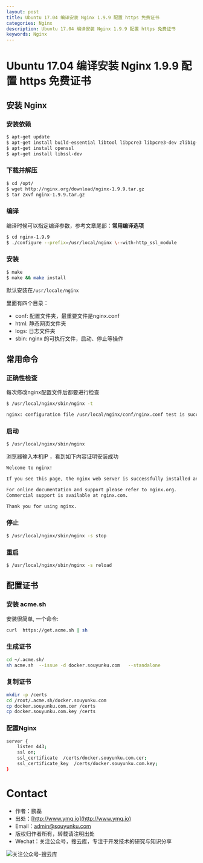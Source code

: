 ```yaml
---
layout: post
title: Ubuntu 17.04 编译安装 Nginx 1.9.9 配置 https 免费证书
categories: Nginx
description: Ubuntu 17.04 编译安装 Nginx 1.9.9 配置 https 免费证书
keywords: Nginx
---
```


# Ubuntu 17.04 编译安装 Nginx 1.9.9 配置 https 免费证书

## 安装 Nginx

### 安装依赖

```sh		  
$ apt-get update
$ apt-get install build-essential libtool libpcre3 libpcre3-dev zlib1g-dev
$ apt-get install openssl
$ apt-get install libssl-dev
```		

### 下载并解压

```sh	
$ cd /opt/
$ wget http://nginx.org/download/nginx-1.9.9.tar.gz
$ tar zxvf nginx-1.9.9.tar.gz
```	

### 编译

编译时候可以指定编译参数，参考文章尾部：**常用编译选项**

```sh
$ cd nginx-1.9.9
$ ./configure --prefix=/usr/local/nginx \--with-http_ssl_module 
```	

### 安装

```sh
$ make
$ make && make install
```	

默认安装在`/usr/locale/nginx`

里面有四个目录：
 - conf: 配置文件夹，最重要文件是nginx.conf
 - html: 静态网页文件夹
 - logs: 日志文件夹
 - sbin: nginx 的可执行文件，启动、停止等操作

 
## 常用命令

### 正确性检查

每次修改nginx配置文件后都要进行检查

```sh
$ /usr/local/nginx/sbin/nginx -t
```

```sh
nginx: configuration file /usr/local/nginx/conf/nginx.conf test is successful
```

### 启动

```sh
$ /usr/local/nginx/sbin/nginx
```

浏览器输入本机IP ，看到如下内容证明安装成功

```sh
Welcome to nginx!

If you see this page, the nginx web server is successfully installed and working. Further configuration is required.

For online documentation and support please refer to nginx.org.
Commercial support is available at nginx.com.

Thank you for using nginx.
```

### 停止

```sh
$ /usr/local/nginx/sbin/nginx -s stop
```

### 重启

```sh
$ /usr/local/nginx/sbin/nginx -s reload
```

## 配置证书

### 安装 acme.sh

安装很简单, 一个命令:

```sh
curl  https://get.acme.sh | sh
```

### 生成证书

```sh
cd ~/.acme.sh/
sh acme.sh  --issue -d docker.souyunku.com   --standalone
```

### 复制证书

```sh
mkdir -p /certs
cd /root/.acme.sh/docker.souyunku.com
cp docker.souyunku.com.cer /certs
cp docker.souyunku.com.key /certs
```

### 配置Nginx

```sh
server {
	listen 443;
	ssl on;
	ssl_certificate  /certs/docker.souyunku.com.cer;
	ssl_certificate_key  /certs/docker.souyunku.com.key;
}
```

# Contact

 - 作者：鹏磊  
 - 出处：[http://www.ymq.io](http://www.ymq.io)  
 - Email：[admin@souyunku.com](admin@souyunku.com)  
 - 版权归作者所有，转载请注明出处
 - Wechat：关注公众号，搜云库，专注于开发技术的研究与知识分享
 
![关注公众号-搜云库](http://www.ymq.io/images/souyunku.png "搜云库")



















